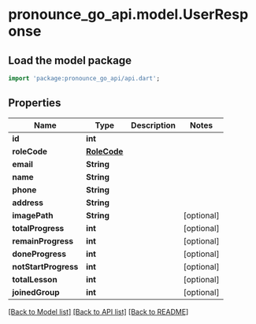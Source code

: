 # pronounce_go_api.model.UserResponse

## Load the model package
```dart
import 'package:pronounce_go_api/api.dart';
```

## Properties
Name | Type | Description | Notes
------------ | ------------- | ------------- | -------------
**id** | **int** |  | 
**roleCode** | [**RoleCode**](RoleCode.md) |  | 
**email** | **String** |  | 
**name** | **String** |  | 
**phone** | **String** |  | 
**address** | **String** |  | 
**imagePath** | **String** |  | [optional] 
**totalProgress** | **int** |  | [optional] 
**remainProgress** | **int** |  | [optional] 
**doneProgress** | **int** |  | [optional] 
**notStartProgress** | **int** |  | [optional] 
**totalLesson** | **int** |  | [optional] 
**joinedGroup** | **int** |  | [optional] 

[[Back to Model list]](../README.md#documentation-for-models) [[Back to API list]](../README.md#documentation-for-api-endpoints) [[Back to README]](../README.md)



